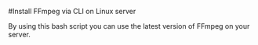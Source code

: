 #Install FFmpeg via CLI on Linux server

By using this bash script you can use the latest version of FFmpeg on your server. 
